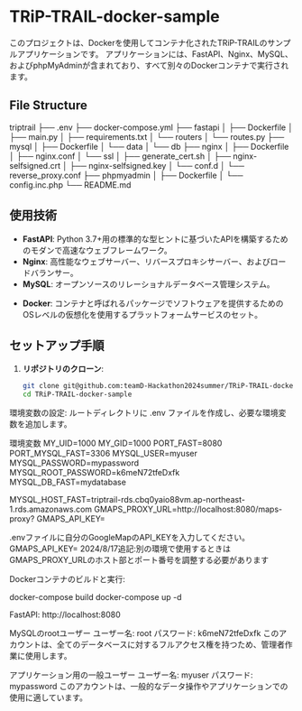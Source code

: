 # TRiP-TRAIL-docker-sample

このプロジェクトは、Dockerを使用してコンテナ化されたTRiP-TRAILのサンプルアプリケーションです。
アプリケーションには、FastAPI、Nginx、MySQL、およびphpMyAdminが含まれており、すべて別々のDockerコンテナで実行されます。

## File Structure

triptrail
├── .env
├── docker-compose.yml
├── fastapi
│ ├── Dockerfile
│ ├── main.py
│ ├── requirements.txt
│ └── routers
│ └── routes.py
├── mysql
│ ├── Dockerfile
│ └── data
│ └── db
├── nginx
│ ├── Dockerfile
│ ├── nginx.conf
│ └── ssl
│ ├── generate_cert.sh
│ ├── nginx-selfsigned.crt
│ ├── nginx-selfsigned.key
│ └── conf.d
│ └── reverse_proxy.conf
├── phpmyadmin
│ ├── Dockerfile
│ └── config.inc.php
└── README.md

## 使用技術

- **FastAPI**: Python 3.7+用の標準的な型ヒントに基づいたAPIを構築するためのモダンで高速なウェブフレームワーク。
- **Nginx**: 高性能なウェブサーバー、リバースプロキシサーバー、およびロードバランサー。
- **MySQL**: オープンソースのリレーショナルデータベース管理システム。
<!-- - **phpMyAdmin**: MySQLの管理をウェブ上で行うためのPHPで書かれた無料ソフトウェアツール。 -->
- **Docker**: コンテナと呼ばれるパッケージでソフトウェアを提供するためのOSレベルの仮想化を使用するプラットフォームサービスのセット。

## セットアップ手順

1. **リポジトリのクローン**:
   ```sh
   git clone git@github.com:teamD-Hackathon2024summer/TRiP-TRAIL-docker-sample.git
   cd TRiP-TRAIL-docker-sample

環境変数の設定:
ルートディレクトリに .env ファイルを作成し、必要な環境変数を追加します。

環境変数
MY_UID=1000
MY_GID=1000
PORT_FAST=8080
PORT_MYSQL_FAST=3306
MYSQL_USER=myuser
MYSQL_PASSWORD=mypassword
MYSQL_ROOT_PASSWORD=k6meN72tfeDxfk
MYSQL_DB_FAST=mydatabase
<!-- PORT_PMA_FAST=4081 -->
MYSQL_HOST_FAST=triptrail-rds.cbq0yaio88vm.ap-northeast-1.rds.amazonaws.com
GMAPS_PROXY_URL=http://localhost:8080/maps-proxy?
GMAPS_API_KEY=

.envファイルに自分のGoogleMapのAPI_KEYを入力してください。
GMAPS_API_KEY=
2024/8/17追記:別の環境で使用するときはGMAPS_PROXY_URLのホスト部とポート番号を調整する必要があります

Dockerコンテナのビルドと実行:

docker-compose build
docker-compose up -d

FastAPI: http://localhost:8080
<!-- phpMyAdmin: http://localhost:4081 -->

<!-- 既知の問題とTo-Doリスト
1. phpMyAdminのリダイレクト問題
問題: http://localhost/phpmyadmin にアクセスすると404エラーが返されます。 https://localhost/phpmyadmin にアクセスすると301リダイレクトが返されます。
To-Do: phpMyAdminが正しく設定され、Nginxリバースプロキシを通じてアクセス可能であることを確認する。
2. ApacheのServerNameディレクティブ
問題: Apacheのログに「Could not reliably determine the server's fully qualified domain name」というエラーが表示されます。
To-Do: phpMyAdminコンテナのApache設定に ServerName localhost を追加する。
3. SSL証明書の自己署名エラー
問題: 自己署名証明書がSSL検証の問題を引き起こします。
To-Do: 自己署名証明書を有効なSSL証明書に置き換える。

ブラウザでは起動できなかった。
CLIであれば入ることができる。

phpMyAdminへのログインに使用するユーザー名とパスワードは、MySQLのユーザー情報に基づいています。以下の2つのアカウントがありますが、どちらを使用するかは必要な権限に応じて選択してください。 -->

MySQLのrootユーザー
ユーザー名: root
パスワード: k6meN72tfeDxfk
このアカウントは、全てのデータベースに対するフルアクセス権を持つため、管理者作業に使用します。

アプリケーション用の一般ユーザー
ユーザー名: myuser
パスワード: mypassword
このアカウントは、一般的なデータ操作やアプリケーションでの使用に適しています。
